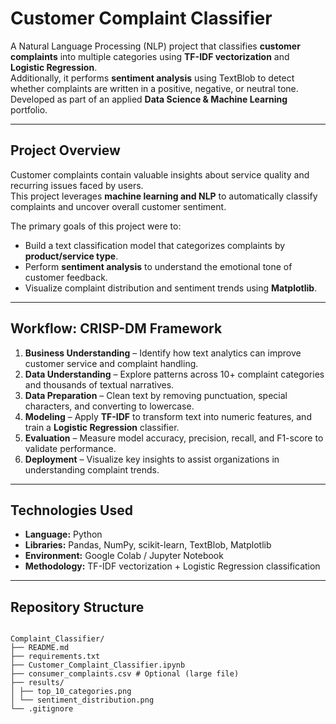# Customer Complaint Classifier  

A Natural Language Processing (NLP) project that classifies **customer complaints** into multiple categories using **TF-IDF vectorization** and **Logistic Regression**.  
Additionally, it performs **sentiment analysis** using TextBlob to detect whether complaints are written in a positive, negative, or neutral tone.  
Developed as part of an applied **Data Science & Machine Learning** portfolio.

---

## Project Overview  

Customer complaints contain valuable insights about service quality and recurring issues faced by users.  
This project leverages **machine learning and NLP** to automatically classify complaints and uncover overall customer sentiment.  

The primary goals of this project were to:  
- Build a text classification model that categorizes complaints by **product/service type**.  
- Perform **sentiment analysis** to understand the emotional tone of customer feedback.  
- Visualize complaint distribution and sentiment trends using **Matplotlib**.

---

## Workflow: CRISP-DM Framework  

1. **Business Understanding** – Identify how text analytics can improve customer service and complaint handling.  
2. **Data Understanding** – Explore patterns across 10+ complaint categories and thousands of textual narratives.  
3. **Data Preparation** – Clean text by removing punctuation, special characters, and converting to lowercase.  
4. **Modeling** – Apply **TF-IDF** to transform text into numeric features, and train a **Logistic Regression** classifier.  
5. **Evaluation** – Measure model accuracy, precision, recall, and F1-score to validate performance.  
6. **Deployment** – Visualize key insights to assist organizations in understanding complaint trends.

---

## Technologies Used  

- **Language:** Python  
- **Libraries:** Pandas, NumPy, scikit-learn, TextBlob, Matplotlib  
- **Environment:** Google Colab / Jupyter Notebook  
- **Methodology:** TF-IDF vectorization + Logistic Regression classification  

---

## Repository Structure  

```

Complaint_Classifier/
├── README.md
├── requirements.txt
├── Customer_Complaint_Classifier.ipynb
├── consumer_complaints.csv # Optional (large file)
├── results/
│ ├── top_10_categories.png
│ └── sentiment_distribution.png
└── .gitignore
```
